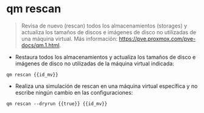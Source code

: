 # qm rescan

> Revisa de nuevo (rescan) todos los almacenamientos (storages) y actualiza los tamaños de discos e imágenes de disco no utilizadas de una máquina virtual.
> Más información: <https://pve.proxmox.com/pve-docs/qm.1.html>.

- Restaura todos los almacenamientos y actualiza los tamaños de disco e imágenes de disco no utilizadas de la máquina virtual indicada:

`qm rescan {{id_mv}}`

- Realiza una simulación de rescan en una máquina virtual específica y no escribe ningún cambio en las configuraciones:

`qm rescan --dryrun {{true}} {{id_mv}}`
